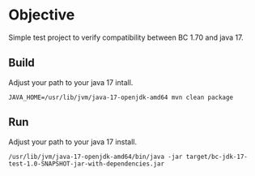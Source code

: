 # Objective

Simple test project to verify compatibility between BC 1.70 and java 17.

## Build

Adjust your path to your java 17 intall.

`JAVA_HOME=/usr/lib/jvm/java-17-openjdk-amd64 mvn clean package`

## Run

Adjust your path to your java 17 install.

`/usr/lib/jvm/java-17-openjdk-amd64/bin/java -jar target/bc-jdk-17-test-1.0-SNAPSHOT-jar-with-dependencies.jar `
